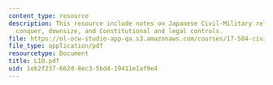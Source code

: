 ```yaml
---
content_type: resource
description: This resource include notes on Japanese Civil-Military relations, Divide,
  conquer, downsize, and Constitutional and legal controls.
file: https://ol-ocw-studio-app-qa.s3.amazonaws.com/courses/17-584-civil-military-relations-spring-2003/1eb2f237662d8ec35bd419411e1af9e4_L10.pdf
file_type: application/pdf
resourcetype: Document
title: L10.pdf
uid: 1eb2f237-662d-8ec3-5bd4-19411e1af9e4
---
```

